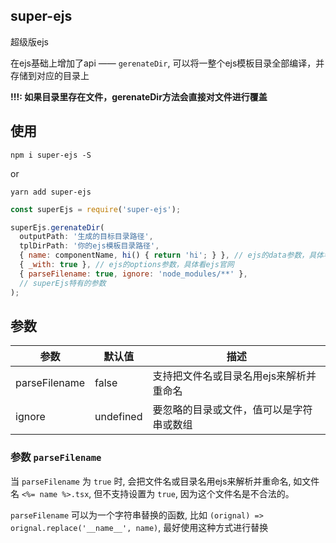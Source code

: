 ## super-ejs

超级版ejs

在ejs基础上增加了api —— `gerenateDir`, 可以将一整个ejs模板目录全部编译，并存储到对应的目录上

**!!!: 如果目录里存在文件，gerenateDir方法会直接对文件进行覆盖**

## 使用

```npm i super-ejs -S```

or

```yarn add super-ejs```

```javascript
const superEjs = require('super-ejs');

superEjs.gerenateDir(
  outputPath: '生成的目标目录路径',
  tplDirPath: '你的ejs模板目录路径',
  { name: componentName, hi() { return 'hi'; } }, // ejs的data参数，具体看ejs官网
  { _with: true }, // ejs的options参数，具体看ejs官网
  { parseFilename: true, ignore: 'node_modules/**' },
  // superEjs特有的参数
);
```

## 参数

| 参数 | 默认值 | 描述 |
|  -  | -  | -  |
| parseFilename | false | 支持把文件名或目录名用ejs来解析并重命名 |
| ignore | undefined | 要忽略的目录或文件，值可以是字符串或数组

### 参数 `parseFilename`

当 `parseFilename` 为 `true` 时, 会把文件名或目录名用ejs来解析并重命名, 如文件名 `<%= name %>.tsx`, 但不支持设置为 `true`, 因为这个文件名是不合法的。

`parseFilename` 可以为一个字符串替换的函数, 比如 `(orignal) => orignal.replace('__name__', name)`, 最好使用这种方式进行替换
